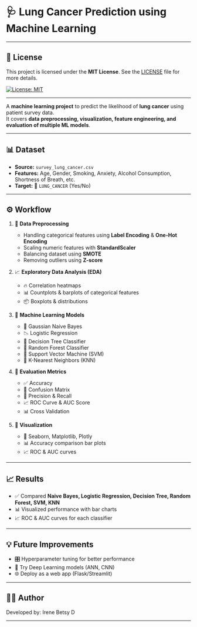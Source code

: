 # 🩺 Lung Cancer Prediction using Machine Learning 
---

## 📜 License  
This project is licensed under the **MIT License**. See the [LICENSE](./LICENSE) file for more details.

[![License: MIT](https://img.shields.io/badge/License-MIT-yellow.svg)](https://opensource.org/licenses/MIT)


---


A **machine learning project** to predict the likelihood of **lung cancer** using patient survey data.  
It covers **data preprocessing, visualization, feature engineering, and evaluation of multiple ML models**.  

---

## 📊 Dataset
- **Source:** `survey_lung_cancer.csv`
- **Features:** Age, Gender, Smoking, Anxiety, Alcohol Consumption, Shortness of Breath, etc.
- **Target:** 🎯 `LUNG_CANCER` (Yes/No)

---

## ⚙️ Workflow
1. 🔧 **Data Preprocessing**
   - Handling categorical features using **Label Encoding** & **One-Hot Encoding**
   - Scaling numeric features with **StandardScaler**
   - Balancing dataset using **SMOTE**
   - Removing outliers using **Z-score**

2. 📈 **Exploratory Data Analysis (EDA)**
   - 🔥 Correlation heatmaps
   - 📊 Countplots & barplots of categorical features
   - 📦 Boxplots & distributions

3. 🤖 **Machine Learning Models**
   - 🧮 Gaussian Naive Bayes
   - 📉 Logistic Regression
   - 🌳 Decision Tree Classifier
   - 🌲 Random Forest Classifier
   - 📐 Support Vector Machine (SVM)
   - 👥 K-Nearest Neighbors (KNN)

4. 🧪 **Evaluation Metrics**
   - ✅ Accuracy
   - 🔄 Confusion Matrix
   - 🎯 Precision & Recall
   - 📈 ROC Curve & AUC Score
   - 📊 Cross Validation

5. 🎨 **Visualization**
   - 📌 Seaborn, Matplotlib, Plotly
   - 📊 Accuracy comparison bar plots
   - 📈 ROC & AUC curves

---

## 📈 Results
- ✅ Compared **Naive Bayes, Logistic Regression, Decision Tree, Random Forest, SVM, KNN**
- 📊 Visualized performance with bar charts
- 📈 ROC & AUC curves for each classifier

---

## 💡 Future Improvements
- 🎛️ Hyperparameter tuning for better performance
- 🧠 Try Deep Learning models (ANN, CNN)
- 🌐 Deploy as a web app (Flask/Streamlit)

---

## 🧑‍💻 Author
Developed by: Irene Betsy D

---

